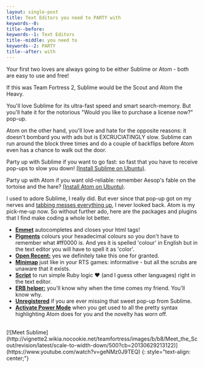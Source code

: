 ```yaml
---
layout: single-post
title: Text Editors you need to PARTY with
keywords--0: 
title--before: 
keywords--1: Text Editors
title--middle: you need to 
keywords--2: PARTY
title--after: with
---
```


Your first two loves are always going to be either Sublime or Atom - both are easy to use and free!

If this was Team Fortress 2, Sublime would be the Scout and Atom the Heavy. 

You'll love Sublime for its ultra-fast speed and smart search-memory. But you'll hate it for the notorious "Would you like to purchase a license now?" pop-up. 

Atom on the other hand, you'll love and hate for the opposite reasons: it doesn't bombard you with ads but is EXCRUCIATINGLY slow. Sublime can run around the block three times and do a couple of backflips before Atom even has a chance to walk out the door.

Party up with Sublime if you want to go fast: so fast that you have to receive pop-ups to slow you down! [(Install Sublime on Ubuntu)](http://askubuntu.com/questions/172698/how-do-i-install-sublime-text-2-3).

Party up with Atom if you want old-reliable: remember Aesop's fable on the tortoise and the hare? [(Install Atom on Ubuntu)](https://codeforgeek.com/2014/09/install-atom-editor-ubuntu-14-04/).

I used to adore Sublime, I really did. But ever since that pop-up got on my nerves and [tabbing messes everything up](https://github.com/csrail/hangman/blob/master/lib/game.rb), I never looked back. Atom is my pick-me-up now. So without further ado, here are the packages and plugins that I find make coding a whole lot better.

* <b>[Emmet](https://atom.io/packages/emmet)</b> autocompletes and closes your html tags!
* <b>[Pigments](https://atom.io/packages/pigments)</b> colours your hexadecimal colours so you don't have to remember what #ff0000 is. And yes it is spelled 'colour' in English but in the text editor you will have to spell it as 'color'.
* <b>[Open Recent:](https://atom.io/packages/open-recent)</b> yes we definitely take this one for granted.
* <b>[Minimap](https://atom.io/packages/minimap)</b> just like in your RTS games: informative - but all the scrubs are unaware that it exists.
* <b>[Script](https://atom.io/packages/script)</b> to run simple Ruby logic <span class="heart">♥</span> (and I guess other languages) right in the text editor.
* <b>[ERB helper:](https://atom.io/packages/erb-helper)</b> you'll know why when the time comes my friend. You'll know why.
* <b>[Unregistered](https://atom.io/packages/unregistered)</b> if you are ever missing that sweet pop-up from Sublime.
* <b>[Activate Power Mode](https://atom.io/packages/activate-power-mode)</b> when you get used to all the pretty syntax highlighting Atom does for you and the novelty has worn off.

<br>
[![Meet Sublime](http://vignette2.wikia.nocookie.net/teamfortress/images/b/b8/Meet_the_Scout/revision/latest/scale-to-width-down/500?cb=20130629213122)](https://www.youtube.com/watch?v=geNMz0J9TEQ)
{: style="text-align: center;"}